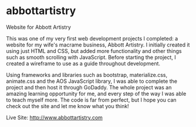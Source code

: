 # abbottartistry
Website for Abbott Artistry

This was one of my very first web development projects I completed: a website for my wife's macrame business, Abbott Artistry. 
I initially created it using just HTML and CSS, but added more functionality and other things such as smooth scrolling with JavaScript.
Before starting the project, I created a wireframe to use as a guide throughout development. 

Using frameworks and libraries such as bootstrap,
materialize.css, animate.css and the AOS JavaScript library, I was able to complete the project and then host it through GoDaddy. The whole
project was an amazing learning opportunity for me, and every step of the way I was able to teach myself more. The code is far from perfect,
but I hope you can check out the site and let me know what you think!

Live Site:
http://www.abbottartistry.com
